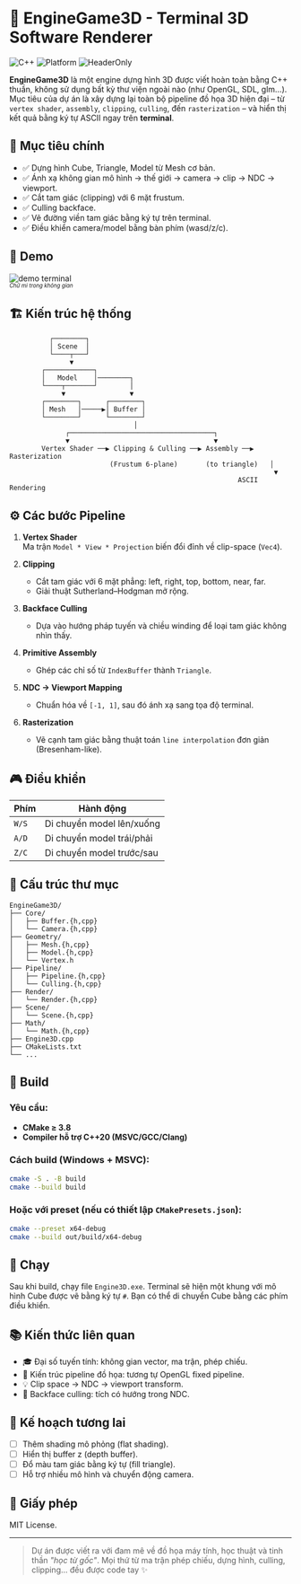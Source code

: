 # 🧠 EngineGame3D - Terminal 3D Software Renderer

![C++](https://img.shields.io/badge/C%2B%2B-20-blue.svg) ![Platform](https://img.shields.io/badge/Platform-Windows-lightgrey) ![HeaderOnly](https://img.shields.io/badge/Library-None-critical)

**EngineGame3D** là một engine dựng hình 3D được viết hoàn toàn bằng C++ thuần, không sử dụng bất kỳ thư viện ngoài nào (như OpenGL, SDL, glm...). Mục tiêu của dự án là xây dựng lại toàn bộ pipeline đồ họa 3D hiện đại – từ `vertex shader`, `assembly`, `clipping`, `culling`, đến `rasterization` – và hiển thị kết quả bằng ký tự ASCII ngay trên **terminal**.

## 🎯 Mục tiêu chính

- ✅ Dựng hình Cube, Triangle, Model từ Mesh cơ bản.
- ✅ Ánh xạ không gian mô hình → thế giới → camera → clip → NDC → viewport.
- ✅ Cắt tam giác (clipping) với 6 mặt frustum.
- ✅ Culling backface.
- ✅ Vẽ đường viền tam giác bằng ký tự trên terminal.
- ✅ Điều khiển camera/model bằng bàn phím (wasd/z/c).

## 📸 Demo

![demo terminal](https://github.com/KinhLupNe/EngineGame3D/assets/demo.jpg)  
<sup><sub>*Chữ mi trong không gian*</sub></sup>

## 🏗️ Kiến trúc hệ thống

```plaintext
          ┌────────┐
          │ Scene  │
          └────┬───┘
               ▼
        ┌────────────┐
        │   Model    │────────┐
        └────┬───────┘        │
             ▼                ▼
        ┌────────┐      ┌────────┐
        │ Mesh   │─────▶│ Buffer │
        └────────┘      └────────┘
                               │
              ┌────────────────────────────────────┐
              ▼                                    ▼
        Vertex Shader ──▶ Clipping & Culling ──▶ Assembly ──▶ Rasterization
                         (Frustum 6-plane)       (to triangle)   │
                                                                  ▼
                                                         ASCII Rendering
```

## ⚙️ Các bước Pipeline

1. **Vertex Shader**  
   Ma trận `Model * View * Projection` biến đổi đỉnh về clip-space (`Vec4`).

2. **Clipping**  
   - Cắt tam giác với 6 mặt phẳng: left, right, top, bottom, near, far.
   - Giải thuật Sutherland–Hodgman mở rộng.

3. **Backface Culling**  
   - Dựa vào hướng pháp tuyến và chiều winding để loại tam giác không nhìn thấy.

4. **Primitive Assembly**  
   - Ghép các chỉ số từ `IndexBuffer` thành `Triangle`.

5. **NDC → Viewport Mapping**  
   - Chuẩn hóa về `[-1, 1]`, sau đó ánh xạ sang tọa độ terminal.

6. **Rasterization**  
   - Vẽ cạnh tam giác bằng thuật toán `line interpolation` đơn giản (Bresenham-like).

## 🎮 Điều khiển

| Phím | Hành động             |
|------|------------------------|
| `W/S` | Di chuyển model lên/xuống |
| `A/D` | Di chuyển model trái/phải |
| `Z/C` | Di chuyển model trước/sau |

## 🧱 Cấu trúc thư mục

```
EngineGame3D/
├── Core/
│   ├── Buffer.{h,cpp}
│   └── Camera.{h,cpp}
├── Geometry/
│   ├── Mesh.{h,cpp}
│   ├── Model.{h,cpp}
│   └── Vertex.h
├── Pipeline/
│   ├── Pipeline.{h,cpp}
│   └── Culling.{h,cpp}
├── Render/
│   └── Render.{h,cpp}
├── Scene/
│   └── Scene.{h,cpp}
├── Math/
│   └── Math.{h,cpp}
├── Engine3D.cpp
├── CMakeLists.txt
└── ...
```

## 🔧 Build

### Yêu cầu:
- **CMake ≥ 3.8**
- **Compiler hỗ trợ C++20 (MSVC/GCC/Clang)**

### Cách build (Windows + MSVC):

```bash
cmake -S . -B build
cmake --build build
```

### Hoặc với preset (nếu có thiết lập `CMakePresets.json`):

```bash
cmake --preset x64-debug
cmake --build out/build/x64-debug
```

## 🚀 Chạy

Sau khi build, chạy file `Engine3D.exe`. Terminal sẽ hiện một khung với mô hình Cube được vẽ bằng ký tự `#`. Bạn có thể di chuyển Cube bằng các phím điều khiển.

## 📚 Kiến thức liên quan

- 🎓 Đại số tuyến tính: không gian vector, ma trận, phép chiếu.
- 🧠 Kiến trúc pipeline đồ họa: tương tự OpenGL fixed pipeline.
- 💡 Clip space → NDC → viewport transform.
- 🧮 Backface culling: tích có hướng trong NDC.

## 🔮 Kế hoạch tương lai

- [ ] Thêm shading mô phỏng (flat shading).
- [ ] Hiển thị buffer z (depth buffer).
- [ ] Đổ màu tam giác bằng ký tự (fill triangle).
- [ ] Hỗ trợ nhiều mô hình và chuyển động camera.

## 📜 Giấy phép

MIT License.

---

> Dự án được viết ra với đam mê về đồ họa máy tính, học thuật và tinh thần *"học từ gốc"*. Mọi thứ từ ma trận phép chiếu, dựng hình, culling, clipping... đều được code tay ✨
